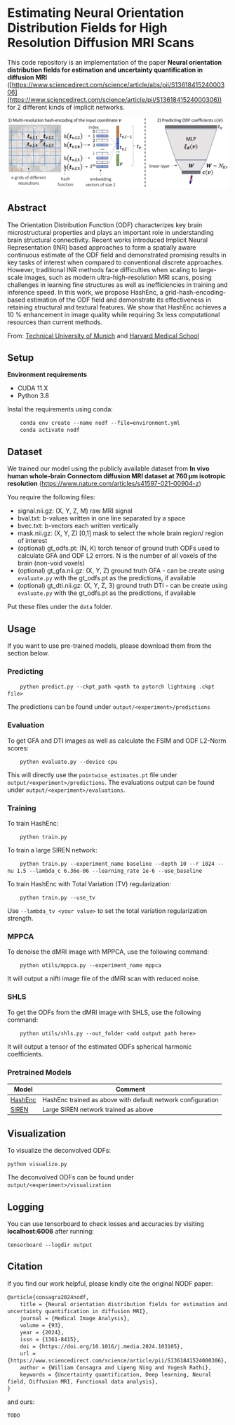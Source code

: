 # Estimating Neural Orientation Distribution Fields for High Resolution Diffusion MRI Scans

This code repository is an implementation of the paper <b>Neural orientation distribution fields for estimation and uncertainty quantification in diffusion MRI</b> ([https://www.sciencedirect.com/science/article/abs/pii/S1361841524000306](https://www.sciencedirect.com/science/article/pii/S1361841524000306)) for 2 different kinds of implicit networks.

<p align="center"><img width="750" src="./docs/method.png"></p>

## Abstract

The Orientation Distribution Function (ODF) characterizes key brain microstructural
properties and plays an important role in understanding brain structural connectivity.
Recent works introduced Implicit Neural Representation (INR) based approaches
to form a spatially aware continuous estimate of the ODF field and demonstrated
promising results in key tasks of interest when compared to conventional discrete
approaches. However, traditional INR methods face difficulties when scaling to large-
scale images, such as modern ultra-high-resolution MRI scans, posing challenges in
learning fine structures as well as inefficiencies in training and inference speed. In this
work, we propose HashEnc, a grid-hash-encoding-based estimation of the ODF field
and demonstrate its effectiveness in retaining structural and textural features. We show
that HashEnc achieves a 10 % enhancement in image quality while requiring 3x less
computational resources than current methods.

From: [Technical University of Munich](https://www.tum.de/en/) and [Harvard Medical School](https://hms.harvard.edu/)

## Setup 

**Environment requirements**
- CUDA 11.X
- Python 3.8

Instal the requirements using conda:

```shell
    conda env create --name nodf --file=environment.yml
    conda activate nodf
```

## Dataset

We trained our model using the publicly available dataset from <b>In vivo human whole-brain Connectom diffusion MRI dataset at 760 µm isotropic resolution</b> (https://www.nature.com/articles/s41597-021-00904-z)

You require the following files:
- signal.nii.gz: (X, Y, Z, M) raw MRI signal
- bval.txt: b-values written in one line separated by a space
- bvec.txt: b-vectors each written vertically
- mask.nii.gz: (X, Y, Z) [0,1] mask to select the whole brain region/ region of interest
- (optional) gt_odfs.pt: (N, K) torch tensor of ground truth ODFs used to calculate GFA and ODF L2 errors. N is the number of all voxels of the brain (non-void voxels)
- (optional) gt_gfa.nii.gz: (X, Y, Z) ground truth GFA - can be create using ```evaluate.py``` with the gt_odfs.pt as the predictions, if available
- (optional) gt_dti.nii.gz: (X, Y, Z, 3) ground truth DTI - can be create using ```evaluate.py``` with the gt_odfs.pt as the predictions, if available

Put these files under the <code>data</code> folder.

## Usage

If you want to use pre-trained models, please download them from the section below.

### Predicting

```shell
    python predict.py --ckpt_path <path to pytorch lightning .ckpt file>
```

The predictions can be found under `output/<experiment>/predictions`

### Evaluation

To get GFA and DTI images as well as calculate the FSIM and ODF L2-Norm scores:

```shell
    python evaluate.py --device cpu
```

This will directly use the ```pointwise_estimates.pt``` file under `output/<experiment>/predictions`. The evaluations output can be found under `output/<experiment>/evaluations`.

### Training

To train HashEnc:

```shell
    python train.py
```

To train a large SIREN network:

```shell
    python train.py --experiment_name baseline --depth 10 --r 1024 --nu 1.5 --lambda_c 6.36e-06 --learning_rate 1e-6 --use_baseline
```

To train HashEnc with Total Variation (TV) regularization:

```shell
    python train.py --use_tv
```

Use ```--lambda_tv <your value>``` to set the total variation regularization strength.

### MPPCA

To denoise the dMRI image with MPPCA, use the following command:

```shell
    python utils/mppca.py --experiment_name mppca
```

It will output a nifti image file of the dMRI scan with reduced noise.

### SHLS

To get the ODFs from the dMRI image with SHLS, use the following command:

```shell
    python utils/shls.py --out_folder <add output path here>
```

It will output a tensor of the estimated ODFs spherical harmonic coefficients.

### Pretrained Models

| Model                                                                                            |Comment   
|--------------------------------------------------------------------------------------------------|---------|
|[HashEnc](https://drive.google.com/file/d/13OCsQqa_HTa9SBCtf3Ku7mejp2ERCaw6/view?usp=share_link)|HashEnc trained as above with default network configuration|
|[SIREN](https://drive.google.com/file/d/1BuyiQxY3lkYbev-rRMUzU64MZI-CYDA2/view?usp=share_link)|Large SIREN network trained as above|

## Visualization

To visualize the deconvolved ODFs:

```shell
python visualize.py
```

The deconvolved ODFs can be found under `output/<experiment>/visualization`

## Logging

You can use tensorboard to check losses and accuracies by visiting <b>localhost:6006</b> after running:
```shell
tensorboard --logdir output
```

## Citation

If you find our work helpful, please kindly cite the original NODF paper:

```shell
@article{consagra2024nodf,
	title = {Neural orientation distribution fields for estimation and uncertainty quantification in diffusion MRI},
	journal = {Medical Image Analysis},
	volume = {93},
	year = {2024},
	issn = {1361-8415},
	doi = {https://doi.org/10.1016/j.media.2024.103105},
	url = {https://www.sciencedirect.com/science/article/pii/S1361841524000306},
	author = {William Consagra and Lipeng Ning and Yogesh Rathi},
	keywords = {Uncertainty quantification, Deep learning, Neural field, Diffusion MRI, Functional data analysis},
}
```

and ours:

```shell
TODO
```
